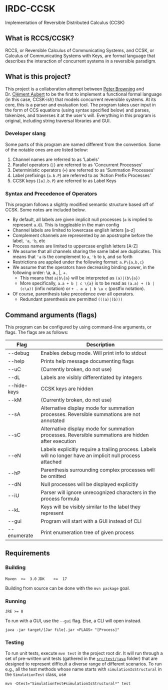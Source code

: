 # IRDC-CCSK

Implementation of Reversible Distributed Calculus (CCSK)


## What is RCCS/CCSK?

RCCS, or Reversible Calculus of Communicating Systems, and CCSK, or Calculus of Communicating Systems with Keys, are formal language that describes the interaction of concurrent systems in a reversible paradigm.

## What is this project?

This project is a collaboration attempt between [Peter Browning](https://peterjbrowning.com/) and Dr. [Clément Aubert](https://spots.augusta.edu/caubert/) to be the first to implement a functional formal language (in this case, CCSK-ish) that models concurrent reversible systems.
At its core, this is a parser and evaluation tool. The program takes user input in the form of CCS equations (using syntax specified below) and parses, tokenizes, and traverses it at the user's will.
Everything in this program is original, including string traversal libraries and GUI.


### Developer slang

Some parts of this program are named different from the convention. Some of the notable ones are are listed below:

1. Channel names are referred to as 'Labels'
2. Parallel operators (`|`) are referred to as 'Concurrent Processes'
3. Deterministic operators (`+`) are referred to as 'Summation Processes'
4. Label prefixings (`a.b.P`) are referred to as 'Action Prefix Processes'
5. CCSK keys (`[a].b.P`) are referred to as Label Keys

### Syntax and Precedence of Operators

This program follows a slightly modified semantic structure based off of CCSK. Some notes are included below.
- By default, all labels are given implicit null processes (`a` is implied to represent `a.0`). This is toggleable in the main config
- Channel labels are limited to lowercase english letters [a-z]
- Complement channels are represented by an apostrophe before the label, `'a`, `'b`, etc
- Process names are limited to uppercase english letters [A-Z]
- We assume that all channels sharing the same label are duplicates. This means that `'a` is the complement to `a`, `'b` to `b`, and so forth
- Restrictions are applied under the following format: `a.P\{a,b,c}`
- We assume that the operators have decreasing binding power, in the following order: \a, a., |, +.
  - This means that `a|b\{a}` will be interpreted as `(a)|(b\{a})`
  - More specifically, `a.a + b | c \{a}` is to be read as `(a.a) + (b | (c\a))` (infix notation) or `+ . a a | b \a c`  (postfix notation).
- Of course, parenthesis take precedence over all operators.
  - Redundant parenthesis are permitted `(((a)|(b)))`

## Command arguments (flags)

This program can be configured by using command-line arguments, or flags. The flags are as follows:

| **Flag**    	 | **Description**                                                                                            	 |
|---------------|--------------------------------------------------------------------------------------------------------------|
| --debug     	 | Enables debug mode. Will print info to stdout                                                              	 |
| --help      	 | Prints help message documenting flags                                                                      	 |
| --uC        	 | (Currently broken, do not use)                                                                             	 |
| --dL        	 | Labels are visibly differentiated by integers                                                              	 |
| --hide-keys 	 | CCSK keys are hidden                                                                                       	 |
| --kM        	 | (Currently broken, do not use)                                                                             	 |
| --sA        	 | Alternative display mode for summation processes. Reversible summations are not annotated                  	 |
| --sC        	 | Alternative display mode for summation processes. Reversible summations are hidden after execution         	 |
| --eN        	 | Labels explicitly require a trailing process. Labels will no longer have an implicit null process attached 	 |
| --hP        	 | Parenthesis surrounding complex processes will be omitted                                                  	 |
| --dN        	 | Null processes will be displayed explicitly                                                                	 |
| --iU        	 | Parser will ignore unrecognized characters in the process formula                                          	 |
| --kL        	 | Keys will be visibly similar to the label they represent                                                   	 |
| --gui       	 | Program will start with a GUI instead of CLI                                                               	 |
| --enumerate  	 | Print enumeration tree of given process                                                                    	 |


## Requirements

### Building
`Maven  >=  3.0`
`JDK    >=  17`

Building from source can be done with the `mvn package` goal.

### Running

`JRE >= 8`

To run with a GUI, use the `--gui` flag. Else, a CLI will open instead.

```
java -jar target/[Jar file].jar <FLAGS> "[Process]"
```

### Testing

To run unit tests, execute `mvn test` in the project root dir.
It will run through a set of pre-written unit tests (gathered in the [`src/test/java`](src/test/java) folder) that are designed to represent difficult a diverse range of different scenarios.
To run e.g., all the test methods whose name starts with `simulationIsStructural` in the `SimulationTest` class, use

```
mvn -Dtest="SimulationTest#simulationIsStructural*" test
```
